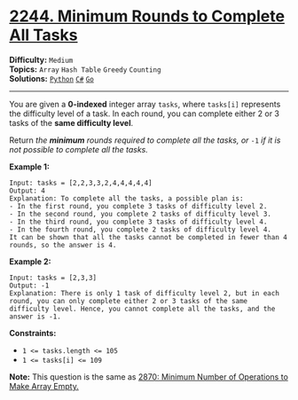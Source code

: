 # [2244. Minimum Rounds to Complete All Tasks](https://leetcode.com/problems/minimum-rounds-to-complete-all-tasks/)

**Difficulty:** `Medium`  
**Topics:** `Array` `Hash Table` `Greedy` `Counting`  
**Solutions:** [`Python`](../../src/python/challenges/problems/minimum_rounds_to_complete_all_tasks_test.py) [`C#`](../../src/csharp/challenges/Problems/MinimumRoundsToCompleteAllTasks.cs) [`Go`](../../src/go/challenges/problems/minimum_rounds_to_complete_all_tasks_test.go)  

---

You are given a **0-indexed** integer array `tasks`, where `tasks[i]` represents the difficulty level of a task. In each round, you can complete either 2 or 3 tasks of the **same difficulty level**.

Return *the **minimum** rounds required to complete all the tasks, or* `-1` *if it is not possible to complete all the tasks.*

**Example 1:**

```
Input: tasks = [2,2,3,3,2,4,4,4,4,4]
Output: 4
Explanation: To complete all the tasks, a possible plan is:
- In the first round, you complete 3 tasks of difficulty level 2. 
- In the second round, you complete 2 tasks of difficulty level 3. 
- In the third round, you complete 3 tasks of difficulty level 4. 
- In the fourth round, you complete 2 tasks of difficulty level 4.  
It can be shown that all the tasks cannot be completed in fewer than 4 rounds, so the answer is 4.
```

**Example 2:**

```
Input: tasks = [2,3,3]
Output: -1
Explanation: There is only 1 task of difficulty level 2, but in each round, you can only complete either 2 or 3 tasks of the same difficulty level. Hence, you cannot complete all the tasks, and the answer is -1.
```

**Constraints:**

* `1 <= tasks.length <= 105`
* `1 <= tasks[i] <= 109`

**Note:** This question is the same as [2870: Minimum Number of Operations to Make Array Empty.](https://leetcode.com/problems/minimum-number-of-operations-to-make-array-empty/description/)